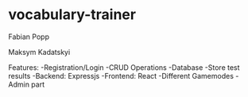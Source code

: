 # vocabulary-trainer
Fabian Popp

Maksym Kadatskyi

Features:
-Registration/Login
-CRUD Operations
-Database
-Store test results
-Backend: Expressjs
-Frontend: React
-Different Gamemodes
-Admin part